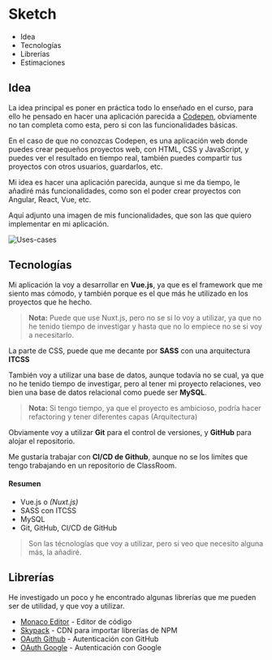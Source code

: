 # Sketch

- Idea
- Tecnologías
- Librerías
- Estimaciones


## Idea

La idea principal es poner en práctica todo lo enseñado en el curso, para ello he pensado en hacer una aplicación parecida a [Codepen](https://codepen.io/), obviamente no tan completa como esta, pero si con las funcionalidades básicas.

En el caso de que no conozcas Codepen, es una aplicación web donde puedes crear pequeños proyectos web, con HTML, CSS y JavaScript, y puedes ver el resultado en tiempo real, también puedes compartir tus proyectos con otros usuarios, guardarlos, etc.

Mi idea es hacer una aplicación parecida, aunque si me da tiempo, le añadiré más funcionalidades, como son el poder crear proyectos con Angular, React, Vue, etc.

Aquí adjunto una imagen de mis funcionalidades, que son las que quiero implementar en mi aplicación.

![Uses-cases](uml/usescases.png)

## Tecnologías

Mi aplicación la voy a desarrollar en **Vue.js**, ya que es el framework que me siento mas cómodo, y también porque es el que más he utilizado en los proyectos que he hecho.

> **Nota:** Puede que use Nuxt.js, pero no se si lo voy a utilizar, ya que no he tenido tiempo de investigar y hasta que no lo empiece no se si voy a necesitarlo.

La parte de CSS, puede que me decante por **SASS** con una arquitectura **ITCSS**

También voy a utilizar una base de datos, aunque todavía no se cual, ya que no he tenido tiempo de investigar, pero al tener mi proyecto relaciones, veo bien una base de datos relacional como puede ser **MySQL**.
> **Nota:** Si tengo tiempo, ya que el proyecto es ambicioso, podría hacer refactoring y tener diferentes capas (Arquitectura)

Obviamente voy a utilizar **Git** para el control de versiones, y **GitHub** para alojar el repositorio.

Me gustaría trabajar con **CI/CD de Github**, aunque no se los limites que tengo trabajando en un repositorio de ClassRoom.

#### Resumen
- Vue.js o _(Nuxt.js)_
- SASS con ITCSS
- MySQL
- Git, GitHub, CI/CD de GitHub

> Son las técnologías que voy a utilizar, pero si veo que necesito alguna más, la añadiré.


## Librerías

He investigado un poco y he encontrado algunas librerías que me pueden ser de utilidad, y que voy a utilizar.

- [Monaco Editor](https://microsoft.github.io/monaco-editor/) - Editor de código
- [Skypack](https://www.skypack.dev/) - CDN para importar librerías de NPM
- [OAuth Github](https://docs.github.com/en/developers/apps/building-oauth-apps/authorizing-oauth-apps) - Autenticación con GitHub
- [OAuth Google](https://developers.google.com/identity/protocols/oauth2) - Autenticación con Google


